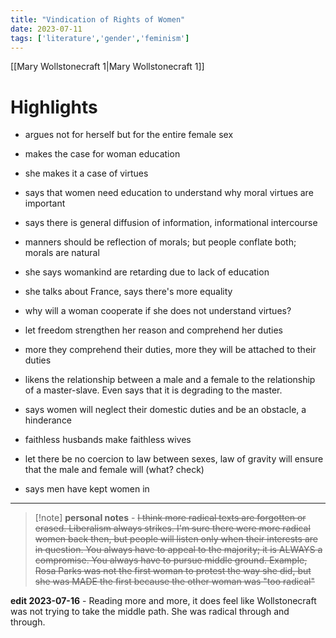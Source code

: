 ```yaml
---
title: "Vindication of Rights of Women"
date: 2023-07-11
tags: ['literature','gender','feminism']
---
```


[[Mary Wollstonecraft 1|Mary Wollstonecraft 1]]

# Highlights
- argues not for herself but for the entire female sex
- makes the case for woman education
- she makes it a case of virtues
- says that women need education to understand why moral virtues are important
- says there is general diffusion of information, informational intercourse 
- manners should be reflection of morals; but people conflate both; morals are natural 

- she says womankind are retarding due to lack of education

- she talks about France, says there's more equality 

- why will a woman cooperate if she does not understand virtues?
- let freedom strengthen her reason and comprehend her duties

- more they comprehend their duties, more they will be attached to their duties

- likens the relationship between a male and a female to the relationship of a master-slave. Even says that it is degrading to the master. 

- says women will neglect their domestic duties and be an obstacle, a hinderance

- faithless husbands make faithless wives

- let there be no coercion to law between sexes, law of gravity will ensure that the male and female will  (what? check)

- says men have kept women in 

---

>[!note] **personal notes** - 
 ~~I think more radical texts are forgotten or erased. Liberalism always strikes. I'm sure there were more radical women back then, but people will listen only when their interests are in question. You always have to appeal to the majority; it is ALWAYS a compromise.
You always have to pursue middle ground. 
Example, Rosa Parks was not the first woman to protest the way she did, but she was MADE the first because the other woman was "too radical"~~
>
**edit 2023-07-16** - Reading more and more, it does feel like Wollstonecraft was not trying to take the middle path. She was radical through and through. 

  